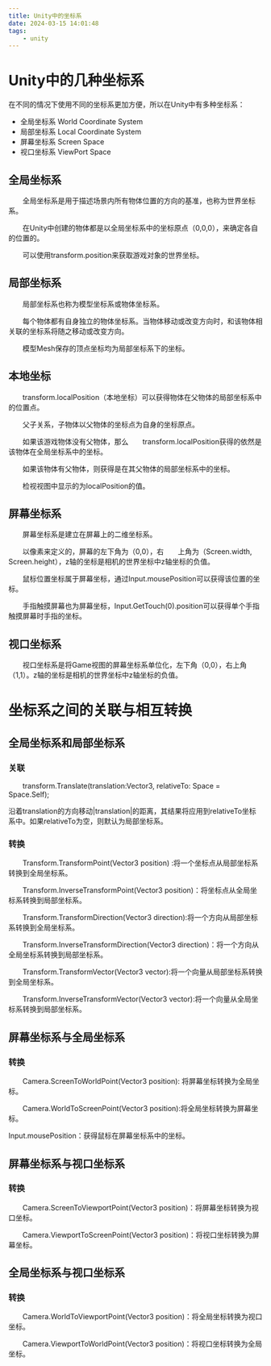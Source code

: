 ```yaml
---
title: Unity中的坐标系
date: 2024-03-15 14:01:48
tags:
    - unity
---
```

# Unity中的几种坐标系

在不同的情况下使用不同的坐标系更加方便，所以在Unity中有多种坐标系：

- 全局坐标系 World Coordinate System
- 局部坐标系 Local Coordinate System
- 屏幕坐标系 Screen Space
- 视口坐标系 ViewPort Space

## 全局坐标系

    全局坐标系是用于描述场景内所有物体位置的方向的基准，也称为世界坐标系。

    在Unity中创建的物体都是以全局坐标系中的坐标原点（0,0,0），来确定各自的位置的。

    可以使用transform.position来获取游戏对象的世界坐标。

## 局部坐标系

    局部坐标系也称为模型坐标系或物体坐标系。

    每个物体都有自身独立的物体坐标系。当物体移动或改变方向时，和该物体相关联的坐标系将随之移动或改变方向。

    模型Mesh保存的顶点坐标均为局部坐标系下的坐标。

## 本地坐标

    transform.localPosition（本地坐标）可以获得物体在父物体的局部坐标系中的位置点。

    父子关系，子物体以父物体的坐标点为自身的坐标原点。

    如果该游戏物体没有父物体，那么    transform.localPosition获得的依然是该物体在全局坐标系中的坐标。

    如果该物体有父物体，则获得是在其父物体的局部坐标系中的坐标。

    检视视图中显示的为localPosition的值。

## 屏幕坐标系

    屏幕坐标系是建立在屏幕上的二维坐标系。

    以像素来定义的，屏幕的左下角为（0,0），右    上角为（Screen.width, Screen.height），z轴的坐标是相机的世界坐标中z轴坐标的负值。

    鼠标位置坐标属于屏幕坐标，通过Input.mousePosition可以获得该位置的坐标。

    手指触摸屏幕也为屏幕坐标，Input.GetTouch(0).position可以获得单个手指触摸屏幕时手指的坐标。

## 视口坐标系

    视口坐标系是将Game视图的屏幕坐标系单位化，左下角（0,0），右上角（1,1）。z轴的坐标是相机的世界坐标中z轴坐标的负值。

# 坐标系之间的关联与相互转换

## 全局坐标系和局部坐标系

### 关联

    transform.Translate(translation:Vector3, relativeTo: Space = Space.Self);

沿着translation的方向移动|translation|的距离，其结果将应用到relativeTo坐标系中。如果relativeTo为空，则默认为局部坐标系。

### 转换

    Transform.TransformPoint(Vector3 position) :将一个坐标点从局部坐标系转换到全局坐标系。

    Transform.InverseTransformPoint(Vector3 position)：将坐标点从全局坐标系转换到局部坐标系。

    Transform.TransformDirection(Vector3 direction):将一个方向从局部坐标系转换到全局坐标系。

    Transform.InverseTransformDirection(Vector3 direction)：将一个方向从全局坐标系转换到局部坐标系。

    Transform.TransformVector(Vector3 vector):将一个向量从局部坐标系转换到全局坐标系。

    Transform.InverseTransformVector(Vector3 vector):将一个向量从全局坐标系转换到局部坐标系。

## 屏幕坐标系与全局坐标系

### 转换

    Camera.ScreenToWorldPoint(Vector3 position): 将屏幕坐标转换为全局坐标。

    Camera.WorldToScreenPoint(Vector3 position):将全局坐标转换为屏幕坐标。

Input.mousePosition：获得鼠标在屏幕坐标系中的坐标。

## 屏幕坐标系与视口坐标系

### 转换

    Camera.ScreenToViewportPoint(Vector3 position)：将屏幕坐标转换为视口坐标。

    Camera.ViewportToScreenPoint(Vector3 position)：将视口坐标转换为屏幕坐标。

## 全局坐标系与视口坐标系

### 转换

    Camera.WorldToViewportPoint(Vector3 position)：将全局坐标转换为视口坐标。

    Camera.ViewportToWorldPoint(Vector3 position)：将视口坐标转换为全局坐标。
